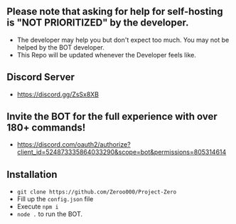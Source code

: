 ## Please note that asking for help for self-hosting is "NOT PRIORITIZED" by the developer.
- The developer may help you but don't expect too much. You may not be helped by the BOT developer.
- This Repo will be updated whenever the Developer feels like.

## Discord Server
- https://discord.gg/ZsSx8XB

## Invite the BOT for the full experience with over 180+ commands!
- https://discord.com/oauth2/authorize?client_id=524873335864033290&scope=bot&permissions=805314614

## Installation
- `git clone https://github.com/Zeroo000/Project-Zero`
- Fill up the `config.json` file
- Execute `npm i`
- `node .` to run the BOT.








